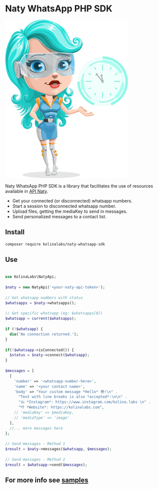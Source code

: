 # Naty WhatsApp PHP SDK

![Naty](https://github.com/kolinalabs/naty-whatsapp-sdk/blob/main/samples/naty001.png)

Naty WhatsApp PHP SDK is a library that facilitates the use of resources available in [API Naty](https://secretarianaty.com/).

- Get your connected (or disconnected) whatsapp numbers.
- Start a session to disconnected whatsapp number.
- Upload files, getting the mediaKey to send in messages.
- Send personalized messages to a contact list.

## Install

```sh
composer require kolinalabs/naty-whatsapp-sdk
```

## Use

```php

use KolinaLabs\NatyApi;

$naty = new NatyApi('<your-naty-api-token>');

// Get whatsapp numbers with status
$whatsapps = $naty->whatsapps();

// Get specific whatsapp (eg: $whatsapps[0])
$whatsapp = current($whatsapps);

if (!$whatsapp) {
  die('No connection returned.');
}

if(!$whatsapp->isConnected()) {
  $status = $naty->connect($whatsapp);
}

$messages = [
  [
    'number' => '<whatsapp-number-here>',
    'name' => '<your contact name>',
    'body' => "Your custom message *Hello* 😎!\n" .
      "Text with line breaks is also *accepted*:\n\n" .
      "👍 *Instagram*: https://www.instagram.com/kolina.labs \n" .
      "👎 *Website*: https://kolinalabs.com",
    // 'mediaKey' => $mediaKey,
    // 'mediaType' => 'image'
  ],
  //... more messages here
];

// Send messages - Method 1
$result = $naty->messages($whatsapp, $messages);

// Send messages - Method 2
$result = $whatsapp->send($messages);
```

## For more info see [samples](https://github.com/kolinalabs/naty-whatsapp-sdk/tree/main/samples)
